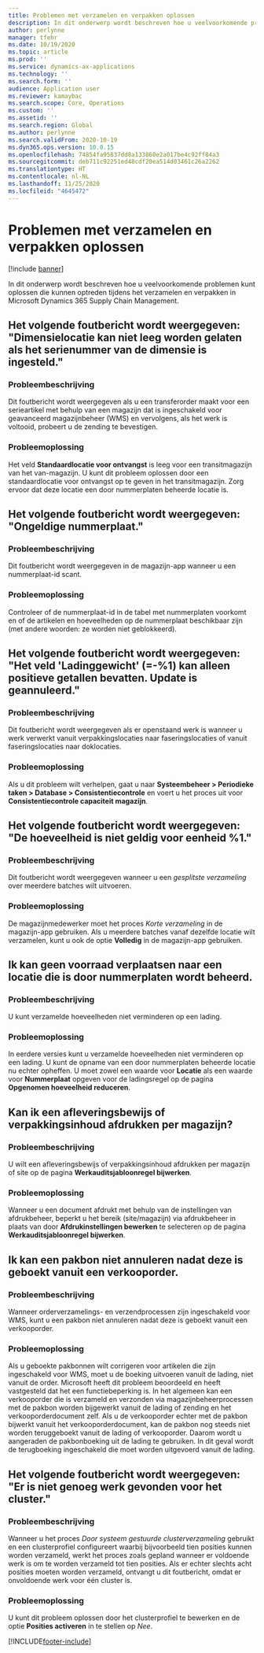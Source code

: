 ```yaml
---
title: Problemen met verzamelen en verpakken oplossen
description: In dit onderwerp wordt beschreven hoe u veelvoorkomende problemen kunt oplossen die kunnen optreden tijdens het verzamelen en verpakken in Microsoft Dynamics 365 Supply Chain Management.
author: perlynne
manager: tfehr
ms.date: 10/19/2020
ms.topic: article
ms.prod: ''
ms.service: dynamics-ax-applications
ms.technology: ''
ms.search.form: ''
audience: Application user
ms.reviewer: kamaybac
ms.search.scope: Core, Operations
ms.custom: ''
ms.assetid: ''
ms.search.region: Global
ms.author: perlynne
ms.search.validFrom: 2020-10-19
ms.dyn365.ops.version: 10.0.15
ms.openlocfilehash: 74854fa95837dd8a133860e2a017be4c92ff84a3
ms.sourcegitcommit: deb711c92251ed48cdf20ea514d03461c26a2262
ms.translationtype: HT
ms.contentlocale: nl-NL
ms.lasthandoff: 11/25/2020
ms.locfileid: "4645472"
---
```

# <a name="troubleshoot-picking-and-packing"></a>Problemen met verzamelen en verpakken oplossen

[!include [banner](../includes/banner.md)]

In dit onderwerp wordt beschreven hoe u veelvoorkomende problemen kunt oplossen die kunnen optreden tijdens het verzamelen en verpakken in Microsoft Dynamics 365 Supply Chain Management.

## <a name="i-receive-the-following-error-message-dimension-location-cant-be-left-blank-if-dimension-serial-number-is-set"></a>Het volgende foutbericht wordt weergegeven: "Dimensielocatie kan niet leeg worden gelaten als het serienummer van de dimensie is ingesteld."

### <a name="issue-description"></a>Probleembeschrijving

Dit foutbericht wordt weergegeven als u een transferorder maakt voor een serieartikel met behulp van een magazijn dat is ingeschakeld voor geavanceerd magazijnbeheer (WMS) en vervolgens, als het werk is voltooid, probeert u de zending te bevestigen.

### <a name="issue-resolution"></a>Probleemoplossing

Het veld **Standaardlocatie voor ontvangst** is leeg voor een transitmagazijn van het van-magazijn. U kunt dit probleem oplossen door een standaardlocatie voor ontvangst op te geven in het transitmagazijn. Zorg ervoor dat deze locatie een door nummerplaten beheerde locatie is.

## <a name="i-receive-the-following-error-message-invalid-license-plate"></a>Het volgende foutbericht wordt weergegeven: "Ongeldige nummerplaat."

### <a name="issue-description"></a>Probleembeschrijving

Dit foutbericht wordt weergegeven in de magazijn-app wanneer u een nummerplaat-id scant.

### <a name="issue-resolution"></a>Probleemoplossing

Controleer of de nummerplaat-id in de tabel met nummerplaten voorkomt en of de artikelen en hoeveelheden op de nummerplaat beschikbaar zijn (met andere woorden: ze worden niet geblokkeerd).

## <a name="i-receive-the-following-error-message-field-load-weight-1-can-only-contain-positive-numbers-update-has-been-canceled"></a>Het volgende foutbericht wordt weergegeven: "Het veld 'Ladinggewicht' (=-%1) kan alleen positieve getallen bevatten. Update is geannuleerd."

### <a name="issue-description"></a>Probleembeschrijving

Dit foutbericht wordt weergegeven als er openstaand werk is wanneer u werk verwerkt vanuit verpakkingslocaties naar faseringslocaties of vanuit faseringslocaties naar doklocaties.

### <a name="issue-resolution"></a>Probleemoplossing

Als u dit probleem wilt verhelpen, gaat u naar **Systeembeheer \> Periodieke taken \> Database \> Consistentiecontrole** en voert u het proces uit voor **Consistentiecontrole capaciteit magazijn**.

## <a name="i-receive-the-following-error-message-the-quantity-is-not-valid-for-unit-1"></a>Het volgende foutbericht wordt weergegeven: "De hoeveelheid is niet geldig voor eenheid %1."

### <a name="issue-description"></a>Probleembeschrijving

Dit foutbericht wordt weergegeven wanneer u een *gesplitste verzameling* over meerdere batches wilt uitvoeren.

### <a name="issue-resolution"></a>Probleemoplossing

De magazijnmedewerker moet het proces *Korte verzameling* in de magazijn-app gebruiken. Als u meerdere batches vanaf dezelfde locatie wilt verzamelen, kunt u ook de optie **Volledig** in de magazijn-app gebruiken.

## <a name="i-cant-move-inventory-to-a-location-that-is-license-platecontrolled"></a>Ik kan geen voorraad verplaatsen naar een locatie die is door nummerplaten wordt beheerd.

### <a name="issue-description"></a>Probleembeschrijving

U kunt verzamelde hoeveelheden niet verminderen op een lading.

### <a name="issue-resolution"></a>Probleemoplossing

In eerdere versies kunt u verzamelde hoeveelheden niet verminderen op een lading. U kunt de opname van een door nummerplaten beheerde locatie nu echter opheffen. U moet zowel een waarde voor **Locatie** als een waarde voor **Nummerplaat** opgeven voor de ladingsregel op de pagina **Opgenomen hoeveelheid reduceren**.

## <a name="can-i-print-a-delivery-note-or-packing-content-by-warehouse"></a>Kan ik een afleveringsbewijs of verpakkingsinhoud afdrukken per magazijn?

### <a name="issue-description"></a>Probleembeschrijving

U wilt een afleveringsbewijs of verpakkingsinhoud afdrukken per magazijn of site op de pagina **Werkauditsjabloonregel bijwerken**.

### <a name="issue-resolution"></a>Probleemoplossing

Wanneer u een document afdrukt met behulp van de instellingen van afdrukbeheer, beperkt u het bereik (site/magazijn) via afdrukbeheer in plaats van door **Afdrukinstellingen bewerken** te selecteren op de pagina **Werkauditsjabloonregel bijwerken**.

## <a name="i-cant-cancel-a-packing-slip-after-its-posted-from-a-sales-order"></a>Ik kan een pakbon niet annuleren nadat deze is geboekt vanuit een verkooporder.

### <a name="issue-description"></a>Probleembeschrijving

Wanneer orderverzamelings- en verzendprocessen zijn ingeschakeld voor WMS, kunt u een pakbon niet annuleren nadat deze is geboekt vanuit een verkooporder.

### <a name="issue-resolution"></a>Probleemoplossing

Als u geboekte pakbonnen wilt corrigeren voor artikelen die zijn ingeschakeld voor WMS, moet u de boeking uitvoeren vanuit de lading, niet vanuit de order. Microsoft heeft dit probleem beoordeeld en heeft vastgesteld dat het een functiebeperking is. In het algemeen kan een verkooporder die is verzameld en verzonden via magazijnbeheerprocessen met de pakbon worden bijgewerkt vanuit de lading of zending en het verkooporderdocument zelf. Als u de verkooporder echter met de pakbon bijwerkt vanuit het verkooporderdocument, kan de pakbon nog steeds niet worden teruggeboekt vanuit de lading of verkooporder. Daarom wordt u aangeraden de pakbonboeking uit de lading te gebruiken. In dit geval wordt de terugboeking ingeschakeld die moet worden uitgevoerd vanuit de lading.

## <a name="i-receive-the-following-error-message-not-enough-work-can-be-found-for-cluster"></a>Het volgende foutbericht wordt weergegeven: "Er is niet genoeg werk gevonden voor het cluster."

### <a name="issue-description"></a>Probleembeschrijving

Wanneer u het proces *Door systeem gestuurde clusterverzameling* gebruikt en een clusterprofiel configureert waarbij bijvoorbeeld tien posities kunnen worden verzameld, werkt het proces zoals gepland wanneer er voldoende werk is om te worden verzameld tot tien posities. Als er echter slechts acht posities moeten worden verzameld, ontvangt u dit foutbericht, omdat er onvoldoende werk voor één cluster is.

### <a name="issue-resolution"></a>Probleemoplossing

U kunt dit probleem oplossen door het clusterprofiel te bewerken en de optie **Posities activeren** in te stellen op *Nee*.


[!INCLUDE[footer-include](../../includes/footer-banner.md)]